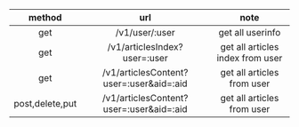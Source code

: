 |method|url|note|
|:-:|:-:|:-:|
|get|/v1/user/:user|get all userinfo|
|get|/v1/articlesIndex?user=:user|get all articles index from user|
|get|/v1/articlesContent?user=:user&aid=:aid|get all articles from user|
|post,delete,put|/v1/articlesContent?user=:user&aid=:aid|get all articles from user|